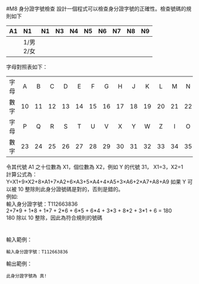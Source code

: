 #M8 身分證字號檢查
設計一個程式可以檢查身分證字號的正確性。檢查號碼的規則如下

|A1|N1|N1|N3|N4|N5|N6|N7|N8|N9|
|:--|:--|:--|:--|:--|:--|:--|:--|:--|:--|
||1/男<br>2/女|||||||||

字母對照表如下：
<table >
<tr align="center"><td>字母</td><td>A</td><td>B</td><td>C</td><td>D</td><td>E</td><td>F</td><td>G</td><td>H</td><td>J</td><td>K</td><td>L</td><td>M</td><td>N
</td></tr><tr><td>數字</td><td>10</td><td>11</td><td>12</td><td>13</td><td>14</td><td>15</td><td>16</td><td>17</td><td>18</td><td>19</td><td>20</td><td>21</td><td>22
</td></tr><tr align="center"><td>字母</td><td>P</td><td>Q</td><td>R</td><td>S</td><td>T</td><td>U</td><td>V</td><td>X</td><td>Y</td><td>W</td><td>Z</td><td>I</td><td>O
</td></tr><tr><td>數字</td><td>23</td><td>24</td><td>25</td><td>26</td><td>27</td><td>28</td><td>29</td><td>30</td><td>31</td><td>32</td><td>33</td><td>34</td><td>35
</td></tr></table>

令其代號 A1 之十位數為 X1，個位數為 X2，例如 Y 的代號 31， X1=3，X2=1<br>
計算公式為： <br>
Y=X1+9×X2+8×A1+7×A2+6×A3+5×A4+4×A5+3×A6+2×A7+A8+A9
如果 Y 可以被 10 整除則此身分證號碼是對的，否則是錯的。 <br>
例如: <br>
輸入身分證字號：T112663836 <br>
2+7\*9 + 1\*8 + 1\*7 + 2\*6 + 6\*5 + 6\*4 + 3\*3 + 8\*2 + 3\*1 + 6 = 180 <br>
180  除以  10 整除，因此為符合規則的號碼
#
輸入範例：
```
輸入身分證字號：T112663836
```
輸出範例：
```
此身分證字號為 真!
```
